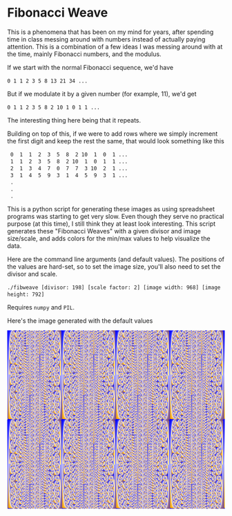 # Fibonacci Weave

This is a phenomena that has been on my mind for years, after spending time in class messing around with numbers instead of actually paying attention. This is a combination of a few ideas I was messing around with at the time, mainly Fibonacci numbers, and the modulus.

If we start with the normal Fibonacci sequence, we'd have
```
0 1 1 2 3 5 8 13 21 34 ...
```

But if we modulate it by a given number (for example, 11), we'd get
```
0 1 1 2 3 5 8 2 10 1 0 1 1 ...
```

The interesting thing here being that it repeats.

Building on top of this, if we were to add rows where we simply increment the first digit and keep the rest the same, that would look something like this
```
 0  1  1  2  3  5  8  2 10  1  0  1 ...
 1  1  2  3  5  8  2 10  1  0  1  1 ...
 2  1  3  4  7  0  7  7  3 10  2  1 ...
 3  1  4  5  9  3  1  4  5  9  3  1 ...
 .
 .
 .
```

This is a python script for generating these images as using spreadsheet programs was starting to get very slow. Even though they serve no practical purpose (at this time), I still think they at least look interesting. This script generates these "Fibonacci Weaves" with a given divisor and image size/scale, and adds colors for the min/max values to help visualize the data.

Here are the command line arguments (and default values). The positions of the values are hard-set, so to set the image size, you'll also need to set the divisor and scale.
```
./fibweave [divisor: 198] [scale factor: 2] [image width: 968] [image height: 792]
```

Requires `numpy` and `PIL`.

Here's the image generated with the default values

![](./im.png)
